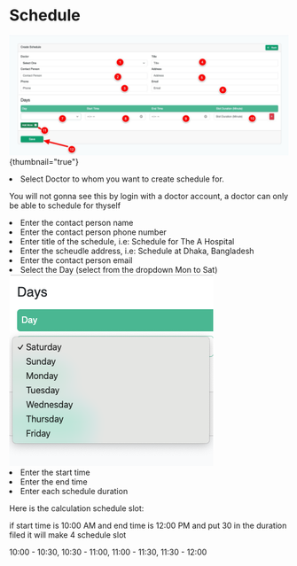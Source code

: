 # Schedule

![Schedule Create](../assets/images/schedule/schedule-create.png){thumbnail="true"}

<list type="decimal">
<li>Select Doctor to whom you want to create schedule for. 

<note>
<p>You will not gonna see this by login with a doctor account, a doctor can only be able to schedule for thyself</p>
</note>
</li>
<li>Enter the contact person name</li>
<li>Enter the contact person phone number</li>
<li>Enter title of the schedule, i.e: Schedule for The A Hospital</li>
<li>Enter the scheudle address, i.e: Schedule at Dhaka, Bangladesh</li>
<li>Enter the contact person email</li>
<li>Select the Day (select from the dropdown Mon to Sat) <img src="../assets/images/schedule/schedule-days-dropdown.png" style="inline" alt=""/> </li>
<li>Enter the start time</li>
<li>Enter the end time</li>
<li>Enter each schedule duration
<note>
<p>Here is the calculation schedule slot: </p>
<p>if start time is 10:00 AM and end time is 12:00 PM and put 30 in the duration filed it will make 4 schedule slot</p>
<p>10:00 - 10:30, 10:30 - 11:00, 11:00 - 11:30, 11:30 - 12:00</p>
</note>
</li>

</list>